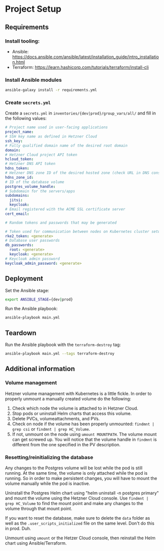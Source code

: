 # Project Setup
## Requirements

### Install tooling:
* Ansible: https://docs.ansible.com/ansible/latest/installation_guide/intro_installation.html
* Terraform: https://learn.hashicorp.com/tutorials/terraform/install-cli

### Install Ansible modules
```bash
ansible-galaxy install -r requirements.yml
```

### Create `secrets.yml`
Create a `secrets.yml` in `inventories/{dev|prod}/group_vars/all/` and fill in the following values:
```yaml
# Project name used in user-facing applications
project_name: 
# SSH key name as defined in Hetzner Cloud
ssh_key: 
# Fully qualified domain name of the desired root domain
domain: 
# Hetzner Cloud project API token
hcloud_token: 
# Hetzner DNS API token
hdns_token: 
# Hetzner DNS zone ID of the desired hosted zone (check URL in DNS console)
hdns_zone_id: 
# ID of the database volume
postgres_volume_handle: 
# Subdomain for the servers/apps
subdomains:
  jitsi: 
  keycloak: 
# Email registered with the ACME SSL certificate server
cert_email: 

# Random tokens and passwords that may be generated

# Token used for communication between nodes on Kubernetes cluster setup
rke2_token: <generate>
# Database user passwords
db_passwords:
  root: <generate>
  keycloak: <generate>
# Keycloak admin password
keycloak_admin_password: <generate>
```

## Deployment
Set the Ansible stage:
```bash
export ANSIBLE_STAGE={dev|prod}
```
Run the Ansible playbook:
```bash
ansible-playbook main.yml
```

## Teardown
Run the Ansible playbook with the `terraform-destroy` tag:
```bash
ansible-playbook main.yml --tags terraform-destroy
```

## Additional information
### Volume management
Hetzner volume management with Kubernetes is a little fickle. In order to properly unmount a manually created volume do the following:
1. Check which node the volume is attached to in Hetzner Cloud.
2. Stop pods or uninstall Helm charts that access this volume.
3. Delete PVCs, volumeattachments, and PVs.
4. Check on node if the volume has been properly unmounted: `findmnt | grep csi` or `findmnt | grep HC_Volume`.
5. If not, unmount on the node using `umount MOUNTPATH`.
The volume mount can get screwed up. You will notice that the volume handle in `findmnt` is different from the one specified in the PV description.

### Resetting/reinitializing the database
Any changes to the Postgres volume will be lost while the pod is still running. At the same time, the volume is only attached while the pod is running. So in order to make persistent changes, you will have to mount the volume manually while the pod is inactive.

Uninstall the Postgres Helm chart using "helm uninstall -n postgres primary" and mount the volume using the Hetzner Cloud console. Use `findmnt | grep HC_Volume` to find the mount point and make any changes to the volume through that mount point.

If you want to reset the database, make sure to delete the `data` folder as well as the `.user_scripts_initialized` file on the same level. Don't do this in prod. Duh.

Unmount using `umount` or the Hetzer Cloud console, then reinstall the Helm chart using Ansible/Terraform.
